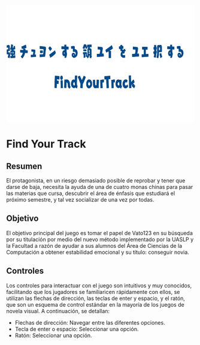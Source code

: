 <p align="center">
  <img width="800" height="312" src="https://raw.githubusercontent.com/alejandro071702/GameJam2024/refs/heads/main/FindYourTrack/game/images/Title%20Card.png">
</p>

# Find Your Track

## Resumen

El protagonista, en un riesgo demasiado posible de reprobar y tener que darse de baja, necesita la ayuda de una de cuatro monas chinas para pasar las materias que cursa, descubrir el área de énfasis que estudiará el próximo semestre, y tal vez socializar de una vez por todas.

## Objetivo

El objetivo principal del juego es tomar el papel de Vato123 en su búsqueda por su titulación por medio del nuevo método implementado por la UASLP y la Facultad a razón de ayudar a sus alumnos del Área de Ciencias de la Computación a obtener estabilidad emocional y su título: conseguir novia. 	

## Controles

Los controles para interactuar con el juego son intuitivos y muy conocidos, facilitando que los jugadores se familiaricen rápidamente con ellos, se utilizan las flechas de dirección, las teclas de enter y espacio, y el ratón, que son un esquema de control estándar en la mayoría de los juegos de novela visual. A continuación, se detallan:
- Flechas de dirección: Navegar entre las diferentes opciones.
- Tecla de enter o espacio: Seleccionar una opción.
- Ratón: Seleccionar una opción.

